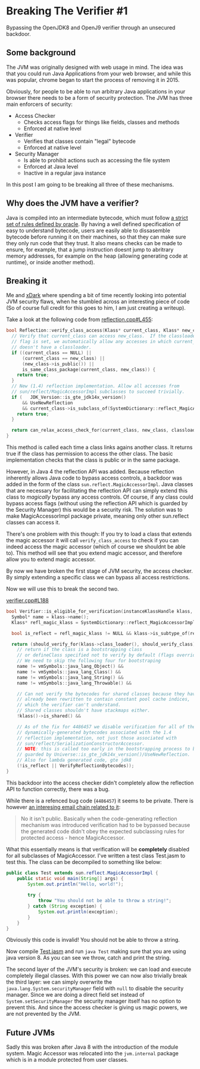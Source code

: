 # Breaking The Verifier #1

Bypassing the OpenJDK8 and OpenJ9 verifier through an unsecured backdoor.

<!--more-->

## Some background

The JVM was originally designed with web usage in mind. 
The idea was that you could run Java Applications from your web browser, and while this was popular, chrome began to start the process of removing it in 2015.

Obviously, for people to be able to run arbitrary Java applications in your browser there needs to be a form of security protection.
The JVM has three main enforcers of security:

- Access Checker
    - Checks access flags for things like fields, classes and methods
    - Enforced at native level
- Verifier
  - Verifies that classes contain "legal" bytecode
  - Enforced at native level
- Security Manager
  - Is able to prohibit actions such as accessing the file system
  - Enforced at Java level
  - Inactive in a regular java instance
	
In this post I am going to be breaking all three of these mechanisms.

## Why does the JVM have a verifier?

Java is compiled into an intermediate bytecode, which must follow [a strict set of rules defined by oracle](https://docs.oracle.com/javase/specs/jvms/se15/html/).
By having a well defined specification of easy to understand bytecode, users are easily able to dissasemble bytecode before running it on their machines, so that they can make sure they only run code that they trust.
It also means checks can be made to ensure, for example, that a jump instruction doesnt jump to abritrary memory addresses, for example on the heap (allowing generating code at runtime), or inside another method).

## Breaking it

Me and [xDark](https://github.com/xxDark) where spending a bit of time recently looking into potential JVM security flaws, when he stumbled across an interesting piece of code (So of course full credit for this goes to him, I am just creating a writeup).

Take a look at the following code from [reflection.cpp#L455](https://github.com/openjdk/jdk/blob/jdk8-b120/hotspot/src/share/vm/runtime/reflection.cpp#L455):
```C++
bool Reflection::verify_class_access(Klass* current_class, Klass* new_class, bool classloader_only) {
  // Verify that current_class can access new_class.  If the classloader_only
  // flag is set, we automatically allow any accesses in which current_class
  // doesn't have a classloader.
  if ((current_class == NULL) ||
      (current_class == new_class) ||
      (new_class->is_public()) ||
      is_same_class_package(current_class, new_class)) {
    return true;
  }
  // New (1.4) reflection implementation. Allow all accesses from
  // sun/reflect/MagicAccessorImpl subclasses to succeed trivially.
  if (   JDK_Version::is_gte_jdk14x_version()
      && UseNewReflection
      && current_class->is_subclass_of(SystemDictionary::reflect_MagicAccessorImpl_klass())) {
    return true;
  }

  return can_relax_access_check_for(current_class, new_class, classloader_only);
}
```
This method is called each time a class links agains another class.
It returns true if the class has permission to access the other class.
The basic implementation checks that the class is public or in the same package.

However, in Java 4 the reflection API was added. Because reflection inherently allows Java code to bypass access controls, a backdoor was added in the form of the class `sun.reflect.MagicAccessorImpl`. 
Java classes that are necessary for facilitating the reflection API can simply extend this class to *magically* bypass any access controls. Of course, if any class could bypass access flags (without using the reflection API which is guarded by the Security Manager) this would be a security risk. 
The solution was to make MagicAccessorImpl package private, meaning only other sun.reflect classes can access it.

There's one problem with this though: If you try to load a class that extends the magic accessor it will call `verify_class_access` to check if you can indeed access the magic accessor (which of course we shouldnt be able to). This method will see that you extend magic accessor, and therefore allow you to extend magic accessor.

By now we have broken the first stage of JVM security, the access checker. By simply extending a specific class we can bypass all access restrictions.

Now we will use this to break the second two.


[verifier.cpp#L188](https://github.com/openjdk/jdk/blob/jdk8-b120/hotspot/src/share/vm/classfile/verifier.cpp#L188)
```C++
bool Verifier::is_eligible_for_verification(instanceKlassHandle klass, bool should_verify_class) {
  Symbol* name = klass->name();
  Klass* refl_magic_klass = SystemDictionary::reflect_MagicAccessorImpl_klass();

  bool is_reflect = refl_magic_klass != NULL && klass->is_subtype_of(refl_magic_klass);

  return (should_verify_for(klass->class_loader(), should_verify_class) &&
    // return if the class is a bootstrapping class
    // or defineClass specified not to verify by default (flags override passed arg)
    // We need to skip the following four for bootstraping
    name != vmSymbols::java_lang_Object() &&
    name != vmSymbols::java_lang_Class() &&
    name != vmSymbols::java_lang_String() &&
    name != vmSymbols::java_lang_Throwable() &&

    // Can not verify the bytecodes for shared classes because they have
    // already been rewritten to contain constant pool cache indices,
    // which the verifier can't understand.
    // Shared classes shouldn't have stackmaps either.
    !klass()->is_shared() &&

    // As of the fix for 4486457 we disable verification for all of the
    // dynamically-generated bytecodes associated with the 1.4
    // reflection implementation, not just those associated with
    // sun/reflect/SerializationConstructorAccessor.
    // NOTE: this is called too early in the bootstrapping process to be
    // guarded by Universe::is_gte_jdk14x_version()/UseNewReflection.
    // Also for lambda generated code, gte jdk8
    (!is_reflect || VerifyReflectionBytecodes));
}
```

This backdoor into the access checker didn't completely allow the reflection API to function correctly, there was a bug.

While there is a refenced bug code (`4486457`) it seems to be private. There is however [an interesing email chain related to it](http://mail.openjdk.java.net/pipermail/jigsaw-dev/2016-December/010645.html):

> No it isn't public. Basically when the code-generating reflection
> mechanism was introduced verification had to be bypassed because the
> generated code didn't obey the expected subclassing rules for protected
> access - hence MagicAccessor.

What this essentially means is that verification will be **completely** disabled for all subclasses of MagicAccessor.
I've written a test class Test.jasm to test this. The class can be decompiled to something like below:
```Java
public class Test extends sun.reflect.MagicAccessorImpl {
	public static void main(String[] args) {
		System.out.println("Hello, world!");
		
		try {
			throw "You should not be able to throw a string!";
		} catch (String exception) {
			System.out.println(exception);
		}
	}
}
```
Obviously this code is invalid! You should not be able to throw a string.

Now compile [Test.jasm](https://github.com/x4e/Blog/blob/master/001-Breaking-The-Verifier-1/Test.jasm) and run `java Test` making sure that you are using java version 8. As you can see we throw, catch and print the string.

The second layer of the JVM's security is broken: we can load and execute completely illegal classes.
With this power we can now also trivially break the third layer: we can simply overwrite the `java.lang.System.securityManager` field with `null` to disable the security manager. Since we are doing a direct field set instead of `System.setSecurityManager` the security manager itself has no option to prevent this. And since the access checker is giving us magic powers, we are not prevented by the JVM.

## Future JVMs
Sadly this was broken after Java 8 with the introduction of the module system. Magic Accessor was relocated into the `jvm.internal` package which is in a module protected from user classes.
